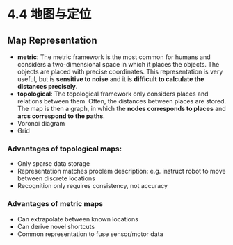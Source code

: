 # 4.4 地图与定位

## Map Representation
- **metric**: The metric framework is the most common for humans and considers a two-dimensional space in which it places the objects. The objects are placed with precise coordinates. This representation is very useful, but is **sensitive to noise** and it is **difficult to calculate the distances precisely**.
- **topological**: The topological framework only considers places and relations between them. Often, the distances between places are stored. The map is then a graph, in which the **nodes corresponds to places** and **arcs correspond to the paths**.
- Voronoi diagram
- Grid

### Advantages of topological maps:
- Only sparse data storage
- Representation matches problem description: e.g.
instruct robot to move between discrete locations
- Recognition only requires consistency, not accuracy

### Advantages of metric maps
- Can extrapolate between known locations
- Can derive novel shortcuts
- Common representation to fuse sensor/motor data
